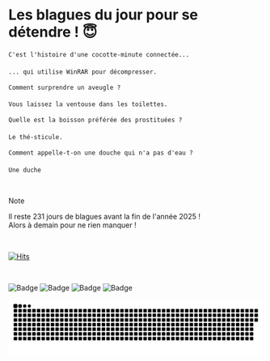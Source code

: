 
<h1>Les blagues du jour pour se détendre ! 😇</h1>

```diff
C'est l'histoire d'une cocotte-minute connectée...

... qui utilise WinRAR pour décompresser.
```

```diff
Comment surprendre un aveugle ?

Vous laissez la ventouse dans les toilettes.
```

```diff
Quelle est la boisson préférée des prostituées ?

Le thé-sticule.
```

```diff
Comment appelle-t-on une douche qui n'a pas d'eau ?

Une duche
```

<br/>

> [!NOTE]
> Il reste 231 jours de blagues avant la fin de l'année 2025 ! <br/>
> Alors à demain pour ne rien manquer !

<br/>


[![Hits](https://hits.seeyoufarm.com/api/count/incr/badge.svg?url=https%3A%2F%2Fgithub.com%2FClems02%2Fhit-counter&count_bg=%23003E80&title_bg=%235C9FE1&icon=powershell.svg&icon_color=%23FFFFFF&title=Visite&edge_flat=false)](https://hits.seeyoufarm.com)


<br/>


![Badge](https://img.shields.io/badge/Last%20updated%20on-white?style=for-the-badge&logo=clockify)   ![Badge](https://img.shields.io/badge/15/05-white?style=for-the-badge) ![Badge](https://img.shields.io/badge/at-white?style=for-the-badge) ![Badge](https://img.shields.io/badge/03:27-white?style=for-the-badge)


<p align="center">
 <img width="1000" src="assets/github-snake.svg" alt="snake"/>
</p>
